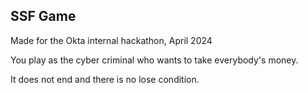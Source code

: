 SSF Game
--------

Made for the Okta internal hackathon, April 2024

You play as the cyber criminal who wants to take everybody's money. 

It does not end and there is no lose condition. 
